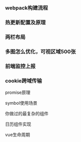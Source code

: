 ### webpack构建流程

### 热更新配置及原理

### 两栏布局

### 多图怎么优化，可视区域500张

### 前端监控上报

### cookie跨域传输

promise原理

symbol使用场景

你做过的最复杂的组件

日历组件实现

vue生命周期

